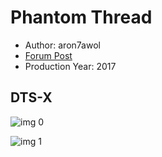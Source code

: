 # Phantom Thread

* Author: aron7awol
* [Forum Post](https://www.avsforum.com/threads/bass-eq-for-filtered-movies.2995212/post-57023200)
* Production Year: 2017

## DTS-X

![img 0](https://i.imgur.com/dDViwBY.jpg)

![img 1](https://i.imgur.com/pq707ZM.jpg)

